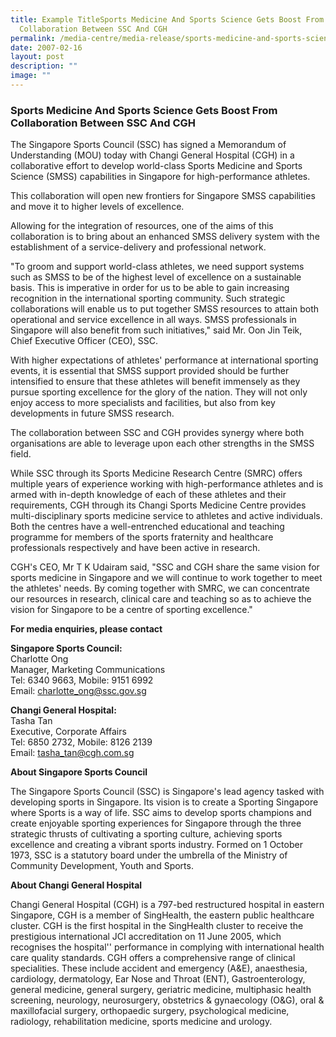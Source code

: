 ```yaml
---
title: Example TitleSports Medicine And Sports Science Gets Boost From
  Collaboration Between SSC And CGH
permalink: /media-centre/media-release/sports-medicine-and-sports-science-gets-boost-from-collaboration-between/
date: 2007-02-16
layout: post
description: ""
image: ""
---
```

### **Sports Medicine And Sports Science Gets Boost From Collaboration Between SSC And CGH**

The Singapore Sports Council (SSC) has signed a Memorandum of Understanding (MOU) today with Changi General Hospital (CGH) in a collaborative effort to develop world-class Sports Medicine and Sports Science (SMSS) capabilities in Singapore for high-performance athletes.

This collaboration will open new frontiers for Singapore SMSS capabilities and move it to higher levels of excellence.

Allowing for the integration of resources, one of the aims of this collaboration is to bring about an enhanced SMSS delivery system with the establishment of a service-delivery and professional network.

"To groom and support world-class athletes, we need support systems such as SMSS to be of the highest level of excellence on a sustainable basis. This is imperative in order for us to be able to gain increasing recognition in the international sporting community. Such strategic collaborations will enable us to put together SMSS resources to attain both operational and service excellence in all ways. SMSS professionals in Singapore will also benefit from such initiatives," said Mr. Oon Jin Teik, Chief Executive Officer (CEO), SSC.

With higher expectations of athletes' performance at international sporting events, it is essential that SMSS support provided should be further intensified to ensure that these athletes will benefit immensely as they pursue sporting excellence for the glory of the nation. They will not only enjoy access to more specialists and facilities, but also from key developments in future SMSS research.

The collaboration between SSC and CGH provides synergy where both organisations are able to leverage upon each other strengths in the SMSS field.

While SSC through its Sports Medicine Research Centre (SMRC) offers multiple years of experience working with high-performance athletes and is armed with in-depth knowledge of each of these athletes and their requirements, CGH through its Changi Sports Medicine Centre provides multi-disciplinary sports medicine service to athletes and active individuals. Both the centres have a well-entrenched educational and teaching programme for members of the sports fraternity and healthcare professionals respectively and have been active in research.

CGH's CEO, Mr T K Udairam said, "SSC and CGH share the same vision for sports medicine in Singapore and we will continue to work together to meet the athletes' needs. By coming together with SMRC, we can concentrate our resources in research, clinical care and teaching so as to achieve the vision for Singapore to be a centre of sporting excellence."


**For media enquiries, please contact**

**Singapore Sports Council:**
<br>
Charlotte Ong
<br>
Manager, Marketing Communications
<br>
Tel: 6340 9663, Mobile: 9151 6992
<br>
Email: [charlotte_ong@ssc.gov.sg](mailto:charlotte_ong@ssc.gov.sg)


**Changi General Hospital:**
<br>
Tasha Tan
<br>
Executive, Corporate Affairs
<br>
Tel: 6850 2732, Mobile: 8126 2139
<br>
Email: [tasha_tan@cgh.com.sg](mailto:tasha_tan@cgh.com.sg)


**About Singapore Sports Council**

The Singapore Sports Council (SSC) is Singapore's lead agency tasked with developing sports in Singapore. Its vision is to create a Sporting Singapore where Sports is a way of life. SSC aims to develop sports champions and create enjoyable sporting experiences for Singapore through the three strategic thrusts of cultivating a sporting culture, achieving sports excellence and creating a vibrant sports industry. Formed on 1 October 1973, SSC is a statutory board under the umbrella of the Ministry of Community Development, Youth and Sports.


**About Changi General Hospital**

Changi General Hospital (CGH) is a 797-bed restructured hospital in eastern Singapore, CGH is a member of SingHealth, the eastern public healthcare cluster. CGH is the first hospital in the SingHealth cluster to receive the prestigious international JCI accreditation on 11 June 2005, which recognises the hospital'' performance in complying with international health care quality standards. CGH offers a comprehensive range of clinical specialities. These include accident and emergency (A&E), anaesthesia, cardiology, dermatology, Ear Nose and Throat (ENT), Gastroenterology, general medicine, general surgery, geriatric medicine, multiphasic health screening, neurology, neurosurgery, obstetrics & gynaecology (O&G), oral & maxillofacial surgery, orthopaedic surgery, psychological medicine, radiology, rehabilitation medicine, sports medicine and urology.